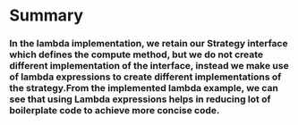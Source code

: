 # Summary
### In the lambda implementation, we retain our Strategy interface which defines the compute method, but we do not create different implementation of the interface, instead we make use of lambda expressions to create different implementations of the strategy.From the implemented lambda example, we can see that using Lambda expressions helps in reducing lot of boilerplate code to achieve more concise code.